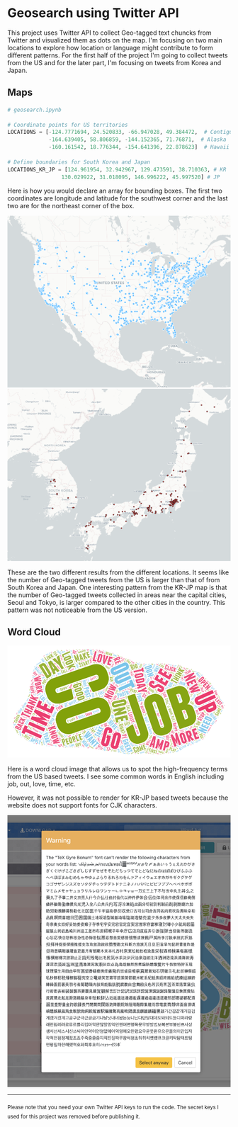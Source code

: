 # Geosearch using Twitter API

This project uses Twitter API to collect Geo-tagged text chuncks from Twitter and visualized them as dots on the map. I'm focusing on two main locations to explore how location or language might contribute to form different patterns. For the first half of the project I'm going to collect tweets from the US and for the later part, I'm focusing on tweets from Korea and Japan.

## Maps

```python
# geosearch.ipynb

# Coordinate points for US territories
LOCATIONS = [-124.7771694, 24.520833, -66.947028, 49.384472,  # Contiguous US
             -164.639405, 58.806859, -144.152365, 71.76871,  # Alaska
             -160.161542, 18.776344, -154.641396, 22.878623]  # Hawaii

# Define boundaries for South Korea and Japan
LOCATIONS_KR_JP = [124.961954, 32.942967, 129.473591, 38.710363, # KR
                 130.029922, 31.018095, 146.996222, 45.997520] # JP
```

Here is how you would declare an array for bounding boxes. The first two coordinates are longitude and latitude for the southwest corner and the last two are for the northeast corner of the box.

![tweet-us](/assets/image/tweet-us.png)
![tweet-kr-jp](/assets/image/tweet-kr-jp.png)

These are the two different results from the different locations. It seems like the number of Geo-tagged tweets from the US is larger than that of from South Korea and Japan. One interesting pattern from the KR-JP map is that the number of Geo-tagged tweets collected in areas near the capital cities, Seoul and Tokyo, is larger compared to the other cities in the country. This pattern was not noticeable from the US version.

## Word Cloud

![us-words](/assets/image/us-words.png)

Here is a word cloud image that allows us to spot the high-frequency terms from the US based tweets. I see some common words in English including job, out, love, time, etc.

However, it was not possible to render for KR-JP based tweets because the website does not support fonts for CJK characters.

![kr-jp-words](/assets/image/kr-jp-words.png)

---

<sub>Please note that you need your own Twitter API keys to run the code. The secret keys I used for this project was removed before publishing it.</sub>
